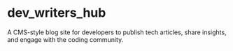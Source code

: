 # dev_writers_hub
A CMS-style blog site for developers to publish tech articles, share insights, and engage with the coding community.

